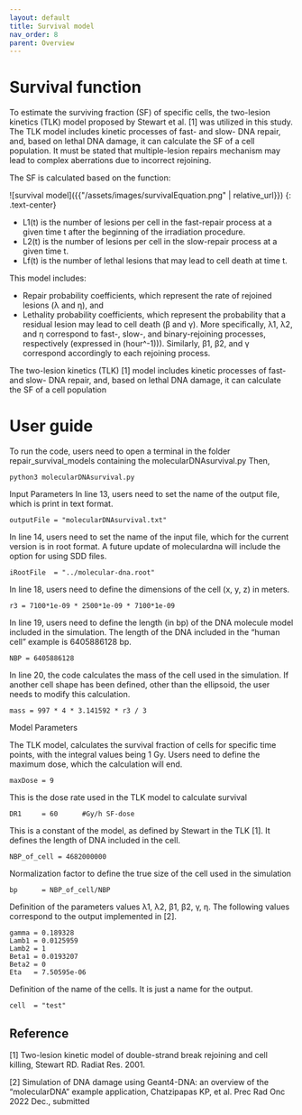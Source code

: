 ```yaml
---
layout: default
title: Survival model
nav_order: 8
parent: Overview
---
```

# Survival function

To estimate the surviving fraction (SF) of specific cells, the two-lesion kinetics (TLK) model proposed by Stewart et al. [1] was utilized in this study. 
The TLK model includes kinetic processes of fast- and slow- DNA repair, and, based on lethal DNA damage, it can calculate the SF of a cell population. 
It must be stated that multiple-lesion repairs mechanism may lead to complex aberrations due to incorrect rejoining.

The SF is calculated based on the function:

![survival model]({{"/assets/images/survivalEquation.png" | relative_url}})
{: .text-center}

- L1(t) is the number of lesions per cell in the fast-repair process at a given time t after the beginning of the irradiation procedure.
- L2(t) is the number of lesions per cell in the slow-repair process at a given time t. 
- Lf(t) is the number of lethal lesions that may lead to cell death at time t. 

This model includes:
- Repair probability coefficients, which represent the rate of rejoined lesions (λ and η), and
- Lethality probability coefficients, which represent the probability that a residual lesion may lead to cell death (β and γ).
  More specifically, λ1, λ2, and η correspond to fast-, slow-, and binary-rejoining processes, respectively (expressed in \(hour^-1)\)). Similarly, β1, β2, and γ correspond accordingly to each rejoining process.

The two-lesion kinetics (TLK) [1] model includes kinetic processes of fast- and slow- DNA repair, and, based on lethal DNA damage, it can calculate the SF of a cell population

# User guide
To run the code, users need to open a terminal in the folder repair_survival_models containing the molecularDNAsurvival.py
Then, 
```
python3 molecularDNAsurvival.py
```

Input Parameters
In line 13, users need to set the name of the output file, which is print in text format.
```
outputFile = "molecularDNAsurvival.txt"
```
In line 14, users need to set the name of the input file, which for the current version is in root format. A future update of moleculardna will include the option for using SDD files.
```
iRootFile  = "../molecular-dna.root"
```
In line 18, users need to define the dimensions of the cell (x, y, z) in meters.
```
r3 = 7100*1e-09 * 2500*1e-09 * 7100*1e-09
```
In line 19, users need to define the length (in bp) of the DNA molecule model included in the simulation. The length of the DNA included in the “human cell” example is 6405886128 bp.
```
NBP = 6405886128
```
In line 20, the code calculates the mass of the cell used in the simulation. If another cell shape has been defined, other than the ellipsoid, the user needs to modify this calculation.
```
mass = 997 * 4 * 3.141592 * r3 / 3
```

Model Parameters

The TLK model, calculates the survival fraction of cells for specific time points, with the integral values being 1 Gy. Users need to define the maximum dose, which the calculation will end.
```
maxDose = 9
```
This is the dose rate used in the TLK model to calculate survival
```
DR1     = 60      #Gy/h SF-dose
```
This is a constant of the model, as defined by Stewart in the TLK [1]. It defines the length of DNA included in the cell.
```
NBP_of_cell = 4682000000   
```
Normalization factor to define the true size of the cell used in the simulation
```
bp      = NBP_of_cell/NBP  
```      
Definition of the parameters values λ1, λ2, β1, β2, γ, η. The following values correspond to the output implemented in [2].
```
gamma = 0.189328
Lamb1 = 0.0125959
Lamb2 = 1
Beta1 = 0.0193207   
Beta2 = 0
Eta   = 7.50595e-06
```
Definition of the name of the cells. It is just a name for the output.
```
cell  = "test"
```

## Reference
[1] Two-lesion kinetic model of double-strand break rejoining and cell killing, Stewart RD. Radiat Res. 2001.

[2] Simulation of DNA damage using Geant4-DNA: an overview of the “molecularDNA” example application, Chatzipapas KP, et al. Prec Rad Onc 2022 Dec., submitted
